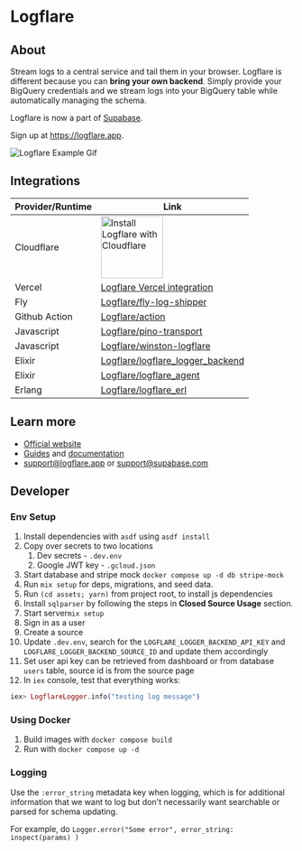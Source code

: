 # Logflare

## About

Stream logs to a central service and tail them in your browser. Logflare is different because you can **bring your own backend**. Simply provide your BigQuery credentials and we stream logs into your BigQuery table while automatically managing the schema.

Logflare is now a part of [Supabase](https://github.com/supabase/supabase).

Sign up at https://logflare.app.

![Logflare Example Gif](https://logflare.app/images/logflare-example.gif)

## Integrations

| Provider/Runtime | Link                                                                                                                                                                                           |
| ---------------- | ---------------------------------------------------------------------------------------------------------------------------------------------------------------------------------------------- |
| Cloudflare       | <a href="https://www.cloudflare.com/apps/logflare/install"><img src="https://install.cloudflareapps.com/install-button.png" alt="Install Logflare with Cloudflare" border="0" width="110"></a> |
| Vercel           | [Logflare Vercel integration](https://vercel.com/integrations/logflare)                                                                                                                        |
| Fly              | [Logflare/fly-log-shipper](https://github.com/Logflare/fly-log-shipper)                                                                                                                        |
| Github Action    | [Logflare/action](https://github.com/Logflare/action)                                                                                                                                          |
| Javascript       | [Logflare/pino-transport](https://github.com/Logflare/pino-logflare)                                                                                                                           |
| Javascript       | [Logflare/winston-logflare](https://github.com/Logflare/winston-logflare)                                                                                                                      |
| Elixir           | [Logflare/logflare_logger_backend](https://github.com/Logflare/logflare_logger_backend)                                                                                                        |
| Elixir           | [Logflare/logflare_agent](https://github.com/Logflare/logflare_agent)                                                                                                                          |
| Erlang           | [Logflare/logflare_erl](https://github.com/Logflare/logflare_erl)                                                                                                                              |

## Learn more

- [Official website](https://logflare.app)
- [Guides](https://logflare.app/guides) and [documentation](https://docs.logflare.app)
- <support@logflare.app> or <support@supabase.com>

## Developer

### Env Setup

1. Install dependencies with `asdf` using `asdf install`
1. Copy over secrets to two locations
   1. Dev secrets - `.dev.env`
   2. Google JWT key - `.gcloud.json`
1. Start database and stripe mock `docker compose up -d db stripe-mock`
1. Run `mix setup` for deps, migrations, and seed data.
1. Run `(cd assets; yarn)` from project root, to install js dependencies
1. Install `sqlparser` by following the steps in **Closed Source Usage** section.
1. Start server`mix setup`
1. Sign in as a user
1. Create a source
1. Update `.dev.env`, search for the `LOGFLARE_LOGGER_BACKEND_API_KEY` and `LOGFLARE_LOGGER_BACKEND_SOURCE_ID` and update them accordingly
1. Set user api key can be retrieved from dashboard or from database `users` table, source id is from the source page
1. In `iex` console, test that everything works:

```elixir
iex> LogflareLogger.info("testing log message")
```

### Using Docker

1. Build images with `docker compose build`
2. Run with `docker compose up -d`

### Logging

Use the `:error_string` metadata key when logging, which is for additional information that we want to log but don't necessarily want searchable or parsed for schema updating.

For example, do `Logger.error("Some error", error_string: inspect(params) )`
